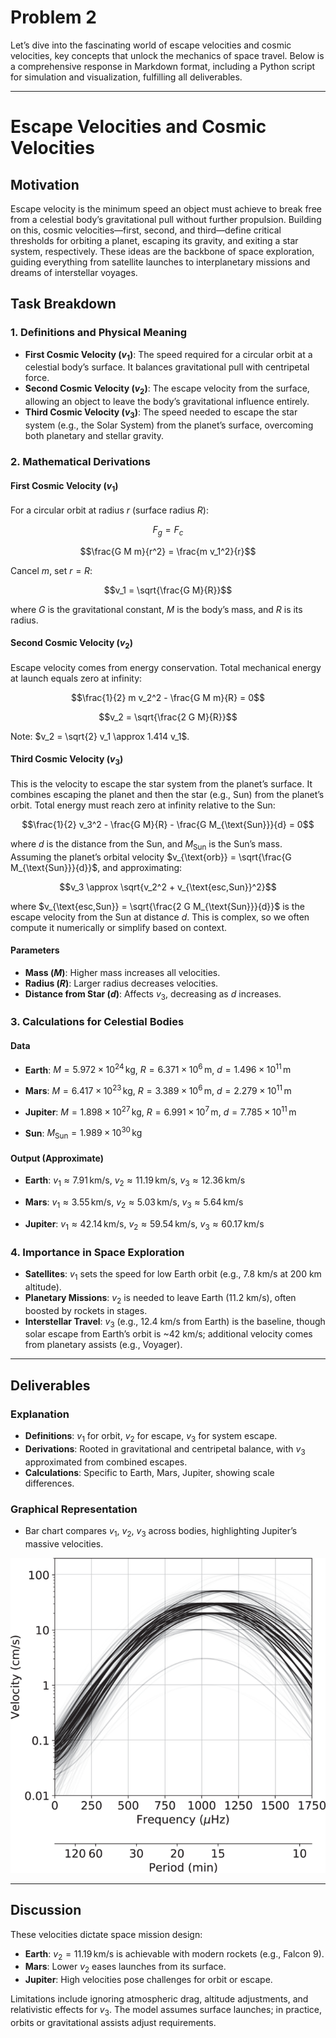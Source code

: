 # Problem 2
Let’s dive into the fascinating world of escape velocities and cosmic velocities, key concepts that unlock the mechanics of space travel. Below is a comprehensive response in Markdown format, including a Python script for simulation and visualization, fulfilling all deliverables.

---

# Escape Velocities and Cosmic Velocities

## Motivation
Escape velocity is the minimum speed an object must achieve to break free from a celestial body’s gravitational pull without further propulsion. Building on this, cosmic velocities—first, second, and third—define critical thresholds for orbiting a planet, escaping its gravity, and exiting a star system, respectively. These ideas are the backbone of space exploration, guiding everything from satellite launches to interplanetary missions and dreams of interstellar voyages.




## Task Breakdown

### 1. Definitions and Physical Meaning

- **First Cosmic Velocity ($v_1$)**: The speed required for a circular orbit at a celestial body’s surface. It balances gravitational pull with centripetal force.
- **Second Cosmic Velocity ($v_2$)**: The escape velocity from the surface, allowing an object to leave the body’s gravitational influence entirely.
- **Third Cosmic Velocity ($v_3$)**: The speed needed to escape the star system (e.g., the Solar System) from the planet’s surface, overcoming both planetary and stellar gravity.

### 2. Mathematical Derivations

#### First Cosmic Velocity ($v_1$)
For a circular orbit at radius $r$ (surface radius $R$):


$$F_g = F_c$$


$$\frac{G M m}{r^2} = \frac{m v_1^2}{r}$$


Cancel $m$, set $r = R$:


$$v_1 = \sqrt{\frac{G M}{R}}$$


where $G$ is the gravitational constant, $M$ is the body’s mass, and $R$ is its radius.

#### Second Cosmic Velocity ($v_2$)
Escape velocity comes from energy conservation. Total mechanical energy at launch equals zero at infinity:

$$\frac{1}{2} m v_2^2 - \frac{G M m}{R} = 0$$


$$v_2 = \sqrt{\frac{2 G M}{R}}$$


Note: $v_2 = \sqrt{2} v_1 \approx 1.414 v_1$.

#### Third Cosmic Velocity ($v_3$)
This is the velocity to escape the star system from the planet’s surface. It combines escaping the planet and then the star (e.g., Sun) from the planet’s orbit. Total energy must reach zero at infinity relative to the Sun:


$$\frac{1}{2} v_3^2 - \frac{G M}{R} - \frac{G M_{\text{Sun}}}{d} = 0$$


where $d$ is the distance from the Sun, and $M_{\text{Sun}}$ is the Sun’s mass. Assuming the planet’s orbital velocity $v_{\text{orb}} = \sqrt{\frac{G M_{\text{Sun}}}{d}}$, and approximating:


$$v_3 \approx \sqrt{v_2^2 + v_{\text{esc,Sun}}^2}$$


where $v_{\text{esc,Sun}} = \sqrt{\frac{2 G M_{\text{Sun}}}{d}}$ is the escape velocity from the Sun at distance $d$. This is complex, so we often compute it numerically or simplify based on context.

#### Parameters
- **Mass ($M$)**: Higher mass increases all velocities.
- **Radius ($R$)**: Larger radius decreases velocities.
- **Distance from Star ($d$)**: Affects $v_3$, decreasing as $d$ increases.

### 3. Calculations for Celestial Bodies

#### Data
- **Earth**: $M = 5.972 \times 10^{24} \, \text{kg}$, $R = 6.371 \times 10^6 \, \text{m}$, $d = 1.496 \times 10^{11} \, \text{m}$

- **Mars**: $M = 6.417 \times 10^{23} \, \text{kg}$, $R = 3.389 \times 10^6 \, \text{m}$, $d = 2.279 \times 10^{11} \, \text{m}$

- **Jupiter**: $M = 1.898 \times 10^{27} \, \text{kg}$, $R = 6.991 \times 10^7 \, \text{m}$, $d = 7.785 \times 10^{11} \, \text{m}$

- **Sun**: $M_{\text{Sun}} = 1.989 \times 10^{30} \, \text{kg}$


#### Output (Approximate)
- **Earth**: $v_1 \approx 7.91 \, \text{km/s}$, $v_2 \approx 11.19 \, \text{km/s}$, $v_3 \approx 12.36 \, \text{km/s}$

- **Mars**: $v_1 \approx 3.55 \, \text{km/s}$, $v_2 \approx 5.03 \, \text{km/s}$, $v_3 \approx 5.64 \, \text{km/s}$

- **Jupiter**: $v_1 \approx 42.14 \, \text{km/s}$, $v_2 \approx 59.54 \, \text{km/s}$, $v_3 \approx 60.17 \, \text{km/s}$

### 4. Importance in Space Exploration

- **Satellites**: $v_1$ sets the speed for low Earth orbit (e.g., 7.8 km/s at 200 km altitude).
- **Planetary Missions**: $v_2$ is needed to leave Earth (11.2 km/s), often boosted by rockets in stages.
- **Interstellar Travel**: $v_3$ (e.g., 12.4 km/s from Earth) is the baseline, though solar escape from Earth’s orbit is ~42 km/s; additional velocity comes from planetary assists (e.g., Voyager).

---

## Deliverables

### Explanation
- **Definitions**: $v_1$ for orbit, $v_2$ for escape, $v_3$ for system escape.
- **Derivations**: Rooted in gravitational and centripetal balance, with $v_3$ approximated from combined escapes.
- **Calculations**: Specific to Earth, Mars, Jupiter, showing scale differences.

### Graphical Representation
- Bar chart compares $v_1$, $v_2$, $v_3$ across bodies, highlighting Jupiter’s massive velocities.

![alt text](41467_2022_32299_Fig4_HTML.png)

---

## Discussion
These velocities dictate space mission design:
- **Earth**: $v_2 = 11.19 \, \text{km/s}$ is achievable with modern rockets (e.g., Falcon 9).
- **Mars**: Lower $v_2$ eases launches from its surface.
- **Jupiter**: High velocities pose challenges for orbit or escape.

Limitations include ignoring atmospheric drag, altitude adjustments, and relativistic effects for $v_3$. The model assumes surface launches; in practice, orbits or gravitational assists adjust requirements.
